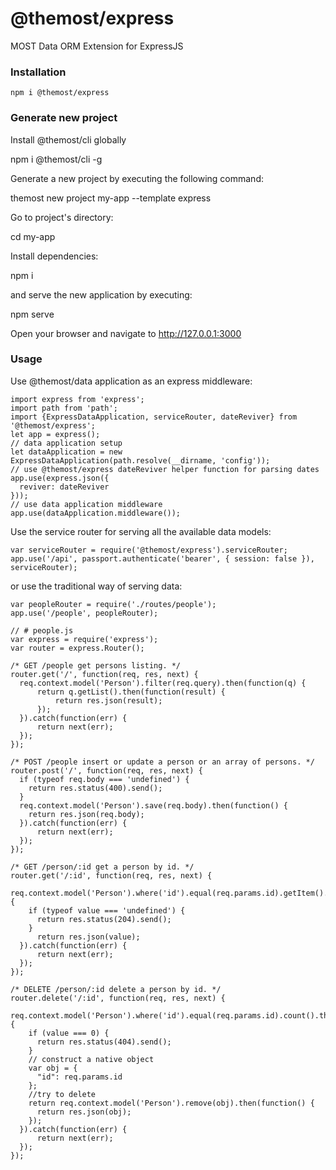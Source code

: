 # @themost/express
MOST Data ORM Extension for ExpressJS

### Installation

    npm i @themost/express

### Generate new project

Install @themost/cli globally

  npm i @themost/cli -g

Generate a new project by executing the following command:

  themost new project my-app  --template express

Go to project's directory:

  cd my-app
  
Install dependencies:

  npm i
  
and serve the new application by executing:

  npm serve
  
Open your browser and navigate to http://127.0.0.1:3000
    
### Usage

Use @themost/data application as an express middleware:

    import express from 'express';
    import path from 'path';
    import {ExpressDataApplication, serviceRouter, dateReviver} from '@themost/express';
    let app = express();
    // data application setup
    let dataApplication = new ExpressDataApplication(path.resolve(__dirname, 'config'));
    // use @themost/express dateReviver helper function for parsing dates
    app.use(express.json({
      reviver: dateReviver 
    }));
    // use data application middleware
    app.use(dataApplication.middleware());
    
Use the service router for serving all the available data models:
    
    var serviceRouter = require('@themost/express').serviceRouter;
    app.use('/api', passport.authenticate('bearer', { session: false }), serviceRouter);
    
or use the traditional way of serving data:

    var peopleRouter = require('./routes/people');
    app.use('/people', peopleRouter);

    // # people.js
    var express = require('express');
    var router = express.Router();
    
    /* GET /people get persons listing. */
    router.get('/', function(req, res, next) {
      req.context.model('Person').filter(req.query).then(function(q) {
          return q.getList().then(function(result) {
              return res.json(result);
          });
      }).catch(function(err) {
          return next(err);
      });
    });
    
    /* POST /people insert or update a person or an array of persons. */
    router.post('/', function(req, res, next) {
      if (typeof req.body === 'undefined') {
        return res.status(400).send();
      }
      req.context.model('Person').save(req.body).then(function() {
        return res.json(req.body);
      }).catch(function(err) {
          return next(err);
      });
    });
    
    /* GET /person/:id get a person by id. */
    router.get('/:id', function(req, res, next) {
      req.context.model('Person').where('id').equal(req.params.id).getItem().then(function(value) {
        if (typeof value === 'undefined') {
          return res.status(204).send();
        }
          return res.json(value);
      }).catch(function(err) {
          return next(err);
      });
    });
    
    /* DELETE /person/:id delete a person by id. */
    router.delete('/:id', function(req, res, next) {
      req.context.model('Person').where('id').equal(req.params.id).count().then(function(value) {
        if (value === 0) {
          return res.status(404).send();
        }
        // construct a native object
        var obj = {
          "id": req.params.id
        };
        //try to delete
        return req.context.model('Person').remove(obj).then(function() {
          return res.json(obj);
        });
      }).catch(function(err) {
          return next(err);
      });
    });